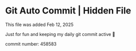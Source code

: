 # Git Auto Commit | Hidden File

This file was added Feb 12, 2025

Just for fun and keeping my daily git commit active 🤪

commit number: 458583
